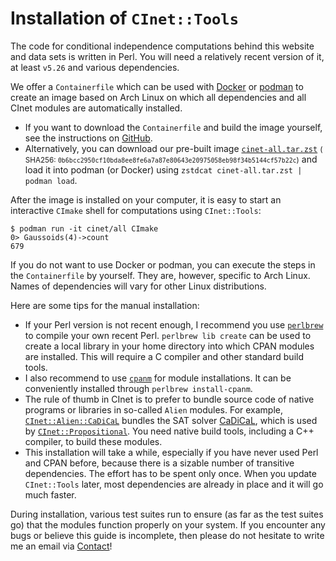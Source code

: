 # Installation of `CInet::Tools`

The code for conditional independence computations behind this website and
data sets is written in Perl. You will need a relatively recent version of
it, at least `v5.26` and various dependencies.

We offer a `Containerfile` which can be used with [Docker] or [podman] to
create an image based on Arch Linux on which all dependencies and all CInet
modules are automatically installed.

- If you want to download the `Containerfile` and build the image yourself,
  see the instructions on [GitHub](https://github.com/CInet/container).
- Alternatively, you can download our pre-built image
  [`cinet-all.tar.zst`](/images/cinet-all.tar.zst)
  <small style="line-break: anywhere">(SHA256: <code>0b6bcc2950cf10bda8ee8fe6a7a87e80643e20975058eb98f34b5144cf57b22c</code>)</small>
  and load it into podman (or Docker) using `zstdcat cinet-all.tar.zst | podman load`.

After the image is installed on your computer, it is easy to start an
interactive `CImake` shell for computations using `CInet::Tools`:

``` console
$ podman run -it cinet/all CImake
0> Gaussoids(4)->count
679
```

If you do not want to use Docker or podman, you can execute the steps in the
`Containerfile` by yourself. They are, however, specific to Arch Linux. Names
of dependencies will vary for other Linux distributions.

Here are some tips for the manual installation:

- If your Perl version is not recent enough, I recommend you use [`perlbrew`]
  to compile your own recent Perl. `perlbrew lib create` can be used to create
  a local library in your home directory into which CPAN modules are installed.
  This will require a C compiler and other standard build tools.
- I also recommend to use [`cpanm`] for module installations. It can be
  conveniently installed through `perlbrew install-cpanm`.
- The rule of thumb in CInet is to prefer to bundle source code of native
  programs or libraries in so-called `Alien` modules. For example,
  [`CInet::Alien::CaDiCaL`] bundles the SAT solver [CaDiCaL], which is
  used by [`CInet::Propositional`]. You need native build tools, including
  a C++ compiler, to build these modules.
- This installation will take a while, especially if you have never used
  Perl and CPAN before, because there is a sizable number of transitive
  dependencies. The effort has to be spent only once. When you update
  `CInet::Tools` later, most dependencies are already in place and it will
  go much faster.

During installation, various test suites run to ensure (as far as the
test suites go) that the modules function properly on your system.
If you encounter any bugs or believe this guide is incomplete, then
please do not hesitate to write me an email via [Contact](/contact)!

[Docker]: https://www.docker.com
[podman]: https://podman.io
[`perlbrew`]: https://perlbrew.pl
[`cpanm`]: https://metacpan.org/pod/App::cpanminus
[`local::lib`]: https://metacpan.org/pod/local::lib
[`CInet::Alien::CaDiCaL`]: /doc/CInet::Alien::CaDiCaL
[CaDiCaL]: http://fmv.jku.at/cadical/
[`CInet::Propositional`]: /doc/CInet::Propositional
